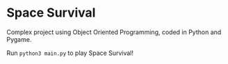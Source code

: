# Space Survival

Complex project using Object Oriented Programming, coded in Python and Pygame.

Run ``python3 main.py`` to play Space Survival!
